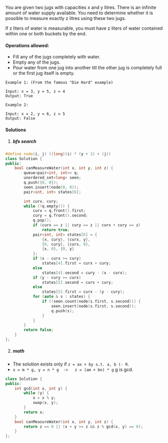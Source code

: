 You are given two jugs with capacities x and y litres. There is an infinite amount of water supply available. You need to determine whether it is possible to measure exactly z litres using these two jugs.

If z liters of water is measurable, you must have z liters of water contained within one or both buckets by the end.

#### Operations allowed:

-    Fill any of the jugs completely with water.
-    Empty any of the jugs.
-    Pour water from one jug into another till the other jug is completely full or the first jug itself is empty.

```
Example 1: (From the famous "Die Hard" example)

Input: x = 3, y = 5, z = 4
Output: True

Example 2:

Input: x = 2, y = 6, z = 5
Output: False
```

#### Solutions

1. ##### bfs search

```c++
#define node(i, j) ((long)(i) * (y + 1) + (j))
class Solution {
public:
    bool canMeasureWater(int x, int y, int z) {
        queue<pair<int, int>> q;
        unordered_set<long> seen;
        q.push({0, 0});
        seen.insert(node(0, 0));
        pair<int, int> states[6];

        int curx, cury;
        while (!q.empty()) {
            curx = q.front().first;
            cury = q.front().second;
            q.pop();
            if (curx == z || cury == z || curx + cury == z)
                return true;
            pair<int, int> states[6] = {
                {x, cury}, {curx, y}, 
                {0, cury}, {curx, 0},
                {x, 0}, {0, y}
            };
            if (x - curx >= cury)
                states[4].first = curx + cury;
            else
                states[4].second = cury - (x - curx);
            if (y - cury >= curx)
                states[5].second = curx + cury;
            else
                states[5].first = curx - (y - cury);
            for (auto & s : states) {
                if (!seen.count(node(s.first, s.second))) {
                    seen.insert(node(s.first, s.second));
                    q.push(s);
                }
            }
        }
        return false;
    }
};
```


2. ##### math

- The solution exists only if `z = ax + by s.t. a, b (- R`.
- `x = m * g, y = n * g  ->   z = (am + bn) * g` g is gcd.

```c++
class Solution {
public:
    int gcd(int x, int y) {
        while (y) {
            x = x % y;
            swap(x, y);
        }
        return x;
    }
    bool canMeasureWater(int x, int y, int z) {
        return z == 0 || (x + y >= z && z % gcd(x, y) == 0);
    }
};
```